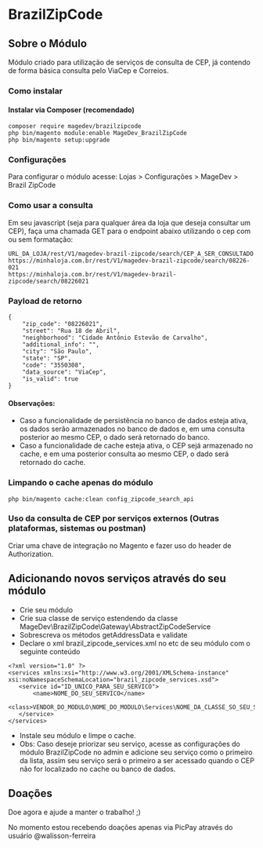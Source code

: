 # BrazilZipCode

## Sobre o Módulo

Módulo criado para utilização de serviços de consulta de CEP, já contendo de forma básica consulta pelo ViaCep e Correios.

### Como instalar

#### Instalar via Composer (recomendado)
```
composer require magedev/brazilzipcode
php bin/magento module:enable MageDev_BrazilZipCode
php bin/magento setup:upgrade
```

### Configurações

Para configurar o módulo acesse: Lojas > Configurações > MageDev > Brazil ZipCode

### Como usar a consulta

Em seu javascript (seja para qualquer área da loja que deseja consultar um CEP), faça uma chamada GET para o endpoint abaixo utilizando o cep com ou sem formatação:
```
URL_DA_LOJA/rest/V1/magedev-brazil-zipcode/search/CEP_A_SER_CONSULTADO
https://minhaloja.com.br/rest/V1/magedev-brazil-zipcode/search/08226-021
https://minhaloja.com.br/rest/V1/magedev-brazil-zipcode/search/08226021
```

### Payload de retorno
```
{
    "zip_code": "08226021",
    "street": "Rua 18 de Abril",
    "neighborhood": "Cidade Antônio Estevão de Carvalho",
    "additional_info": "",
    "city": "São Paulo",
    "state": "SP",
    "code": "3550308",
    "data_source": "ViaCep",
    "is_valid": true
}
```
#### Observações: 
- Caso a funcionalidade de persistência no banco de dados esteja ativa, os dados serão armazenados no banco de dados e, em uma consulta posterior ao mesmo CEP, o dado será retornado do banco.
- Caso a funcionalidade de cache esteja ativa, o CEP sejá armazenado no cache, e em uma posterior consulta ao mesmo CEP, o dado será retornado do cache.

### Limpando o cache apenas do módulo
```
php bin/magento cache:clean config_zipcode_search_api
```

### Uso da consulta de CEP por serviços externos (Outras plataformas, sistemas ou postman)

Criar uma chave de integração no Magento e fazer uso do header de Authorization.

## Adicionando novos serviços através do seu módulo
- Crie seu módulo
- Crie sua classe de serviço estendendo da classe MageDev\BrazilZipCode\Gateway\AbstractZipCodeService
- Sobrescreva os métodos getAddressData e validate
- Declare o xml brazil_zipcode_services.xml no etc de seu módulo com o seguinte conteúdo
```
<?xml version="1.0" ?>
<services xmlns:xsi="http://www.w3.org/2001/XMLSchema-instance" xsi:noNamespaceSchemaLocation="brazil_zipcode_services.xsd">
   <service id="ID_UNICO_PARA_SEU_SERVICO">
       <name>NOME_DO_SEU_SERVICO</name>
       <class>VENDOR_DO_MODULO\NOME_DO_MODULO\Services\NOME_DA_CLASSE_SO_SEU_SERVICO</class>
   </service>
</services>
```
- Instale seu módulo e limpe o cache.
- Obs: Caso deseje priorizar seu serviço, acesse as configurações do módulo BrazilZipCode no admin e adicione seu serviço como o primeiro da lista, assim
seu serviço será o primeiro a ser acessado quando o CEP não for localizado no cache ou banco de dados.

## Doações

Doe agora e ajude a manter o trabalho! ;)

No momento estou recebendo doações apenas via PicPay através do usuário @walisson-ferreira

